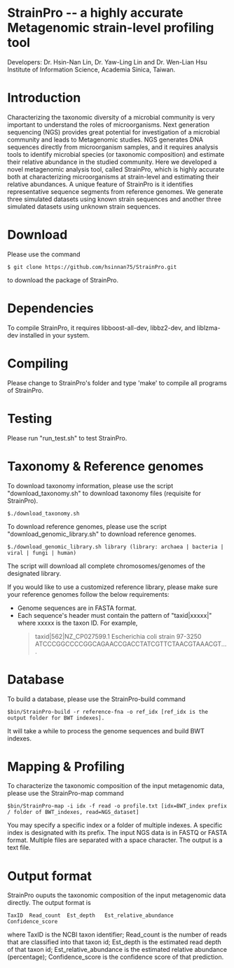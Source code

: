StrainPro -- a highly accurate Metagenomic strain-level profiling tool
==============================
Developers: Dr. Hsin-Nan Lin, Dr. Yaw-Ling Lin and Dr. Wen-Lian Hsu Institute of Information Science, Academia Sinica, Taiwan.

# Introduction
Characterizing the taxonomic diversity of a microbial community is very important to understand the roles of microorganisms. Next generation sequencing (NGS) provides great potential for investigation of a microbial community and leads to Metagenomic studies. NGS generates DNA sequences directly from microorganism samples, and it requires analysis tools to identify microbial species (or taxonomic composition) and estimate their relative abundance in the studied community. Here we developed a novel metagenomic analysis tool, called StrainPro, which is highly accurate both at characterizing microorganisms at strain-level and estimating their relative abundances. A unique feature of StrainPro is it identifies representative sequence segments from reference genomes. We generate three simulated datasets using known strain sequences and another three simulated datasets using unknown strain sequences.

# Download
Please use the command
  ```
  $ git clone https://github.com/hsinnan75/StrainPro.git
  ```
to download the package of StrainPro.

# Dependencies
To compile StrainPro, it requires libboost-all-dev, libbz2-dev, and liblzma-dev installed in your system.

# Compiling
Please change to StrainPro's folder and type 'make' to compile all programs of StrainPro.

# Testing
Please run "run_test.sh" to test StrainPro.

# Taxonomy & Reference genomes
To download taxonomy information, please use the script "download_taxonomy.sh" to download taxonomy files (requisite for StrainPro).
  ```
  $./download_taxonomy.sh
  ```

To download reference genomes, please use the script "download_genomic_library.sh" to download reference genomes.
  ```
  $./download_genomic_library.sh library (library: archaea | bacteria | viral | fungi | human)
  ```
The script will download all complete chromosomes/genomes of the designated library.

If you would like to use a customized reference library, please make sure your reference genomes follow the below requirements:
 - Genome sequences are in FASTA format.
 - Each sequence's header must contain the pattern of "taxid|xxxxx|" where xxxxx is the taxon ID. For example,
   >taxid|562|NZ_CP027599.1 Escherichia coli strain 97-3250 
   ATCCCGGCCCCGGCAGAACCGACCTATCGTTCTAACGTAAACGT....

# Database
To build a database, please use the StrainPro-build command
  ```
  $bin/StrainPro-build -r reference-fna -o ref_idx [ref_idx is the output folder for BWT indexes].
  ```
It will take a while to process the genome sequences and build BWT indexes.

# Mapping & Profiling
To characterize the taxonomic composition of the input metagenomic data, please use the StrainPro-map command
  ```
  $bin/StrainPro-map -i idx -f read -o profile.txt [idx=BWT_index prefix / folder of BWT_indexes, read=NGS_dataset]
  ```
You may specify a specific index or a folder of multiple indexes. A specific index is designated with its prefix. The input NGS data is in FASTQ or FASTA format. Multiple files are separated with a space character. The output is a text file.

# Output format
StrainPro ouputs the taxonomic composition of the input metagenomic data directly. The output format is
  ```
TaxID  Read_count  Est_depth   Est_relative_abundance   Confidence_score
  ```
where TaxID is the NCBI taxon identifier; Read_count is the number of reads that are classified into that taxon id; Est_depth is the estimated read depth of that taxon id; Est_relative_abundance is the estimated relative abundance (percentage); Confidence_score is the confidence score of that prediction.

